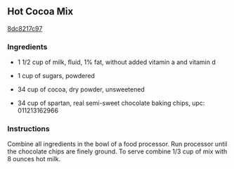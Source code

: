 ## Hot Cocoa Mix

[8dc8217c97](http://www.food.com/recipe/hot-cocoa-mix-217354)

### Ingredients

 - 1 1/2 cup of milk, fluid, 1% fat, without added vitamin a and vitamin d

 - 1 cup of sugars, powdered

 - 34 cup of cocoa, dry powder, unsweetened

 - 34 cup of spartan, real semi-sweet chocolate baking chips, upc: 011213162966

### Instructions

Combine all ingredients in the bowl of a food processor. Run processor until the chocolate chips are finely ground. To serve combine 1/3 cup of mix with 8 ounces hot milk.